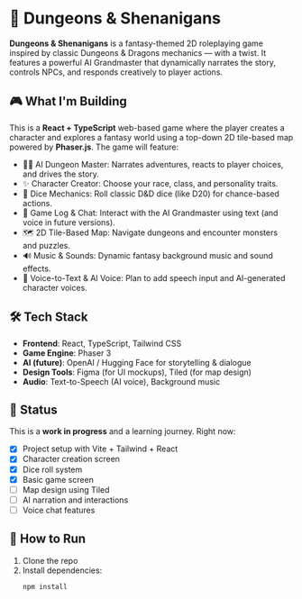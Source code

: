 # 🐉 Dungeons & Shenanigans

**Dungeons & Shenanigans** is a fantasy-themed 2D roleplaying game inspired by classic Dungeons & Dragons mechanics — with a twist. It features a powerful AI Grandmaster that dynamically narrates the story, controls NPCs, and responds creatively to player actions.

## 🎮 What I'm Building

This is a **React + TypeScript** web-based game where the player creates a character and explores a fantasy world using a top-down 2D tile-based map powered by **Phaser.js**. The game will feature:

- 🧙‍♂️ AI Dungeon Master: Narrates adventures, reacts to player choices, and drives the story.
- ✨ Character Creator: Choose your race, class, and personality traits.
- 🎲 Dice Mechanics: Roll classic D&D dice (like D20) for chance-based actions.
- 📜 Game Log & Chat: Interact with the AI Grandmaster using text (and voice in future versions).
- 🗺️ 2D Tile-Based Map: Navigate dungeons and encounter monsters and puzzles.
- 🔊 Music & Sounds: Dynamic fantasy background music and sound effects.
- 🎤 Voice-to-Text & AI Voice: Plan to add speech input and AI-generated character voices.

## 🛠️ Tech Stack

- **Frontend**: React, TypeScript, Tailwind CSS
- **Game Engine**: Phaser 3
- **AI (future)**: OpenAI / Hugging Face for storytelling & dialogue
- **Design Tools**: Figma (for UI mockups), Tiled (for map design)
- **Audio**: Text-to-Speech (AI voice), Background music

## 🚧 Status

This is a **work in progress** and a learning journey. Right now:
- [x] Project setup with Vite + Tailwind + React
- [x] Character creation screen
- [x] Dice roll system
- [x] Basic game screen
- [ ] Map design using Tiled
- [ ] AI narration and interactions
- [ ] Voice chat features

## 📁 How to Run

1. Clone the repo
2. Install dependencies:
   ```bash
   npm install
